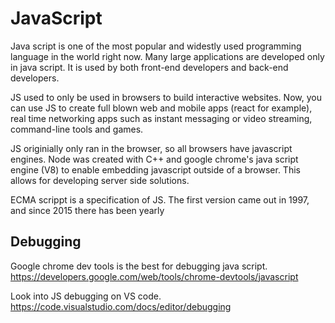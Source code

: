 # JavaScript

Java script is one of the most popular and widestly used programming language in the world right now. Many large applications are developed only in java script. It is used by both front-end developers and back-end developers.

JS used to only be used in browsers to build interactive websites. Now, you can use JS to create full blown web and mobile apps (react for example), real time networking apps such as instant messaging or video streaming, command-line tools and games.

JS originially only ran in the browser, so all browsers have javascript engines. Node was created with C++ and google chrome's java script engine (V8) to enable embedding javascript outside of a browser. This allows for developing server side solutions. 

ECMA scrippt is a specification of JS. The first version came out in 1997, and since 2015 there has been yearly 

## Debugging

Google chrome dev tools is the best for debugging java script. https://developers.google.com/web/tools/chrome-devtools/javascript

Look into JS debugging on VS code. https://code.visualstudio.com/docs/editor/debugging

